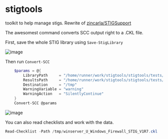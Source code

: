 # stigtools
toolkit to help manage stigs. Rewrite of [zincarla/STIGSupport](https://github.com/zincarla/STIGSupport)

The awesomest command converts SCC output right to a .CKL file.

First, save the whole STIG library using `Save-StigLibrary`

![image](https://user-images.githubusercontent.com/8278033/119815150-88fff580-beeb-11eb-97d7-6d436107cd8e.png)

Then run `Convert-SCC`

```powershell
    $params = @{
        LibraryPath     = "/home/runner/work/stigtools/stigtools/tests/stigs"
        ResultsPath     = "/home/runner/work/stigtools/stigtools/tests/SCC"
        Destination     = "/tmp"
        WarningVariable = "warning"
        WarningAction   = "SilentlyContinue"
    }
    Convert-SCC @params
```

![image](https://user-images.githubusercontent.com/8278033/119814796-1abb3300-beeb-11eb-94d4-0e26d1b13c34.png)

You can also read checklists and work with the data.

```powershell
Read-Checklist -Path /tmp/winserver_U_Windows_Firewall_STIG_V1R7.ckl
```
